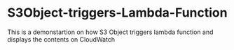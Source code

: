 # S3Object-triggers-Lambda-Function
This is a demonstartion on how S3 Object triggers lambda function and displays the contents on CloudWatch
